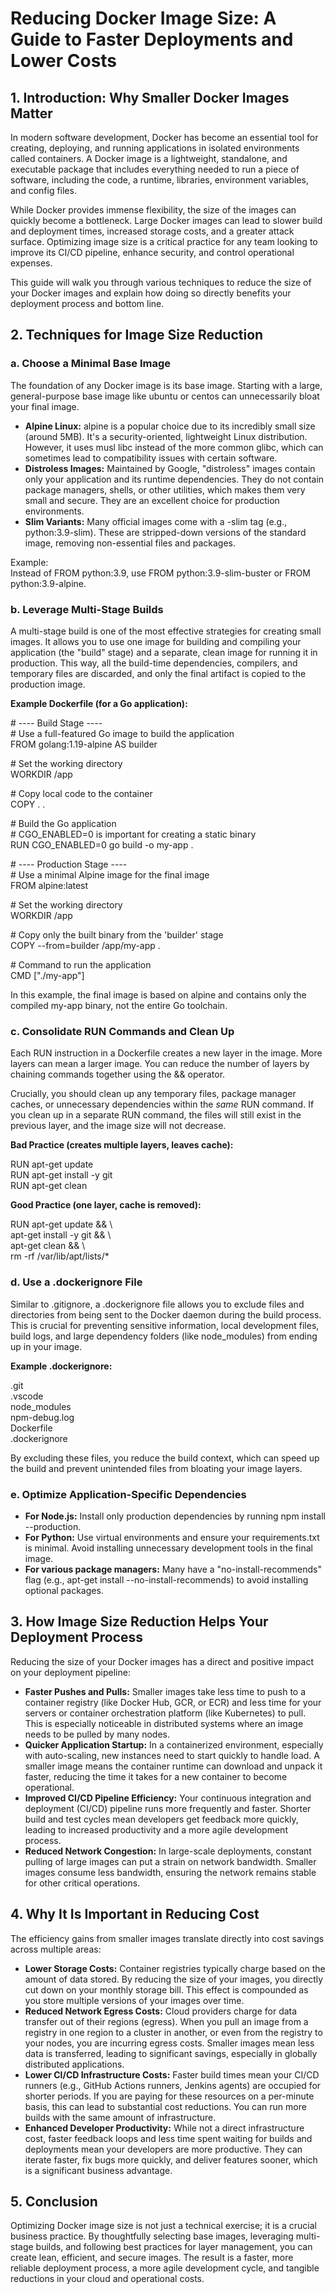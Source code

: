 # **Reducing Docker Image Size: A Guide to Faster Deployments and Lower Costs**

## **1\. Introduction: Why Smaller Docker Images Matter**

In modern software development, Docker has become an essential tool for creating, deploying, and running applications in isolated environments called containers. A Docker image is a lightweight, standalone, and executable package that includes everything needed to run a piece of software, including the code, a runtime, libraries, environment variables, and config files.

While Docker provides immense flexibility, the size of the images can quickly become a bottleneck. Large Docker images can lead to slower build and deployment times, increased storage costs, and a greater attack surface. Optimizing image size is a critical practice for any team looking to improve its CI/CD pipeline, enhance security, and control operational expenses.

This guide will walk you through various techniques to reduce the size of your Docker images and explain how doing so directly benefits your deployment process and bottom line.

## **2\. Techniques for Image Size Reduction**

### **a. Choose a Minimal Base Image**

The foundation of any Docker image is its base image. Starting with a large, general-purpose base image like ubuntu or centos can unnecessarily bloat your final image.

* **Alpine Linux:** alpine is a popular choice due to its incredibly small size (around 5MB). It's a security-oriented, lightweight Linux distribution. However, it uses musl libc instead of the more common glibc, which can sometimes lead to compatibility issues with certain software.  
* **Distroless Images:** Maintained by Google, "distroless" images contain only your application and its runtime dependencies. They do not contain package managers, shells, or other utilities, which makes them very small and secure. They are an excellent choice for production environments.  
* **Slim Variants:** Many official images come with a \-slim tag (e.g., python:3.9-slim). These are stripped-down versions of the standard image, removing non-essential files and packages.

Example:  
Instead of FROM python:3.9, use FROM python:3.9-slim-buster or FROM python:3.9-alpine.

### **b. Leverage Multi-Stage Builds**

A multi-stage build is one of the most effective strategies for creating small images. It allows you to use one image for building and compiling your application (the "build" stage) and a separate, clean image for running it in production. This way, all the build-time dependencies, compilers, and temporary files are discarded, and only the final artifact is copied to the production image.

**Example Dockerfile (for a Go application):**

\# \---- Build Stage \----  
\# Use a full-featured Go image to build the application  
FROM golang:1.19-alpine AS builder

\# Set the working directory  
WORKDIR /app

\# Copy local code to the container  
COPY . .

\# Build the Go application  
\# CGO\_ENABLED=0 is important for creating a static binary  
RUN CGO\_ENABLED=0 go build \-o my-app .

\# \---- Production Stage \----  
\# Use a minimal Alpine image for the final image  
FROM alpine:latest

\# Set the working directory  
WORKDIR /app

\# Copy only the built binary from the 'builder' stage  
COPY \--from=builder /app/my-app .

\# Command to run the application  
CMD \["./my-app"\]

In this example, the final image is based on alpine and contains only the compiled my-app binary, not the entire Go toolchain.

### **c. Consolidate RUN Commands and Clean Up**

Each RUN instruction in a Dockerfile creates a new layer in the image. More layers can mean a larger image. You can reduce the number of layers by chaining commands together using the && operator.

Crucially, you should clean up any temporary files, package manager caches, or unnecessary dependencies within the *same* RUN command. If you clean up in a separate RUN command, the files will still exist in the previous layer, and the image size will not decrease.

**Bad Practice (creates multiple layers, leaves cache):**

RUN apt-get update  
RUN apt-get install \-y git  
RUN apt-get clean

**Good Practice (one layer, cache is removed):**

RUN apt-get update && \\  
    apt-get install \-y git && \\  
    apt-get clean && \\  
    rm \-rf /var/lib/apt/lists/\*

### **d. Use a .dockerignore File**

Similar to .gitignore, a .dockerignore file allows you to exclude files and directories from being sent to the Docker daemon during the build process. This is crucial for preventing sensitive information, local development files, build logs, and large dependency folders (like node\_modules) from ending up in your image.

**Example .dockerignore:**

.git  
.vscode  
node\_modules  
npm-debug.log  
Dockerfile  
.dockerignore

By excluding these files, you reduce the build context, which can speed up the build and prevent unintended files from bloating your image layers.

### **e. Optimize Application-Specific Dependencies**

* **For Node.js:** Install only production dependencies by running npm install \--production.  
* **For Python:** Use virtual environments and ensure your requirements.txt is minimal. Avoid installing unnecessary development tools in the final image.  
* **For various package managers:** Many have a "no-install-recommends" flag (e.g., apt-get install \--no-install-recommends) to avoid installing optional packages.

## **3\. How Image Size Reduction Helps Your Deployment Process**

Reducing the size of your Docker images has a direct and positive impact on your deployment pipeline:

* **Faster Pushes and Pulls:** Smaller images take less time to push to a container registry (like Docker Hub, GCR, or ECR) and less time for your servers or container orchestration platform (like Kubernetes) to pull. This is especially noticeable in distributed systems where an image needs to be pulled by many nodes.  
* **Quicker Application Startup:** In a containerized environment, especially with auto-scaling, new instances need to start quickly to handle load. A smaller image means the container runtime can download and unpack it faster, reducing the time it takes for a new container to become operational.  
* **Improved CI/CD Pipeline Efficiency:** Your continuous integration and deployment (CI/CD) pipeline runs more frequently and faster. Shorter build and test cycles mean developers get feedback more quickly, leading to increased productivity and a more agile development process.  
* **Reduced Network Congestion:** In large-scale deployments, constant pulling of large images can put a strain on network bandwidth. Smaller images consume less bandwidth, ensuring the network remains stable for other critical operations.

## **4\. Why It Is Important in Reducing Cost**

The efficiency gains from smaller images translate directly into cost savings across multiple areas:

* **Lower Storage Costs:** Container registries typically charge based on the amount of data stored. By reducing the size of your images, you directly cut down on your monthly storage bill. This effect is compounded as you store multiple versions of your images over time.  
* **Reduced Network Egress Costs:** Cloud providers charge for data transfer out of their regions (egress). When you pull an image from a registry in one region to a cluster in another, or even from the registry to your nodes, you are incurring egress costs. Smaller images mean less data is transferred, leading to significant savings, especially in globally distributed applications.  
* **Lower CI/CD Infrastructure Costs:** Faster build times mean your CI/CD runners (e.g., GitHub Actions runners, Jenkins agents) are occupied for shorter periods. If you are paying for these resources on a per-minute basis, this can lead to substantial cost reductions. You can run more builds with the same amount of infrastructure.  
* **Enhanced Developer Productivity:** While not a direct infrastructure cost, faster feedback loops and less time spent waiting for builds and deployments mean your developers are more productive. They can iterate faster, fix bugs more quickly, and deliver features sooner, which is a significant business advantage.

## **5\. Conclusion**

Optimizing Docker image size is not just a technical exercise; it is a crucial business practice. By thoughtfully selecting base images, leveraging multi-stage builds, and following best practices for layer management, you can create lean, efficient, and secure images. The result is a faster, more reliable deployment process, a more agile development cycle, and tangible reductions in your cloud and operational costs.